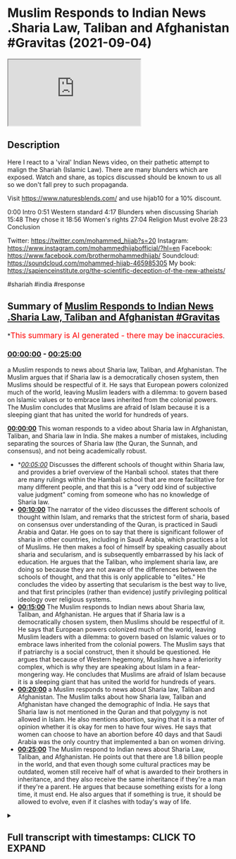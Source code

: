 # Muslim Responds to Indian News .Sharia Law, Taliban and Afghanistan #Gravitas (2021-09-04)

<iframe loading='lazy' src='https://www.youtube.com/embed/nvIoWunqmZ4'></iframe>

## Description

Here I react to a 'viral' Indian News video, on their pathetic attempt to malign the Shariah (Islamic Law). There are many blunders which are exposed. Watch and share, as topics discussed should be known to us all so we don't fall prey to such propaganda. 

Visit https://www.naturesblends.com/ and use hijab10 for a 10% discount. 

0:00 Intro
0:51 Western standard
4:17 Blunders when discussing Shariah
15:48 They chose it
18:56 Women's rights
27:04 Religion Must evolve
28:23 Conclusion

Twitter: https://twitter.com/mohammed_hijab?s=20
Instagram: https://www.instagram.com/mohammedhijabofficial/?hl=en
Facebook: https://www.facebook.com/brothermohammedhijab/
Soundcloud: https://soundcloud.com/mohammed-hijab-465985305
My book: https://sapienceinstitute.org/the-scientific-deception-of-the-new-atheists/

#shariah #india #response

## Summary of [Muslim Responds to Indian News .Sharia Law, Taliban and Afghanistan #Gravitas](https://www.youtube.com/watch?v=nvIoWunqmZ4)


*<span style="color:red; font-size:125%">This summary is AI generated - there may be inaccuracies</span>.

### [00:00:00](https://www.youtube.com/watch?v=nvIoWunqmZ4&t=0) - [00:25:00](https://www.youtube.com/watch?v=nvIoWunqmZ4&t=1500)

 a Muslim responds to news about Sharia law, Taliban, and Afghanistan. The Muslim argues that if Sharia law is a democratically chosen system, then Muslims should be respectful of it. He says that European powers colonized much of the world, leaving Muslim leaders with a dilemma: to govern based on Islamic values or to embrace laws inherited from the colonial powers. The Muslim concludes that Muslims are afraid of Islam because it is a sleeping giant that has united the world for hundreds of years.

**[00:00:00](https://www.youtube.com/watch?v=nvIoWunqmZ4&t=0)** This woman responds to a video about Sharia law in Afghanistan, Taliban, and Sharia law in India. She makes a number of mistakes, including separating the sources of Sharia law (the Quran, the Sunnah, and consensus), and not being academically robust.
* **[00:05:00](https://www.youtube.com/watch?v=nvIoWunqmZ4&t=300)* Discusses the different schools of thought within Sharia law, and provides a brief overview of the Hanbali school. states that there are many rulings within the Hambali school that are more facilitative for many different people, and that this is a "very odd kind of subjective value judgment" coming from someone who has no knowledge of Sharia law.
* **[00:10:00](https://www.youtube.com/watch?v=nvIoWunqmZ4&t=600)** The narrator of the video discusses the different schools of thought within Islam, and remarks that the strictest form of sharia, based on consensus over understanding of the Quran, is practiced in Saudi Arabia and Qatar. He goes on to say that there is significant follower of sharia in other countries, including in Saudi Arabia, which practices a lot of Muslims. He then makes a fool of himself by speaking casually about sharia and secularism, and is subsequently embarrassed by his lack of education. He argues that the Taliban, who implement sharia law, are doing so because they are not aware of the differences between the schools of thought, and that this is only applicable to "elites." He concludes the video by asserting that secularism is the best way to live, and that first principles (rather than evidence) justify privileging political ideology over religious systems.
* **[00:15:00](https://www.youtube.com/watch?v=nvIoWunqmZ4&t=900)** The Muslim responds to Indian news about Sharia law, Taliban, and Afghanistan. He argues that if Sharia law is a democratically chosen system, then Muslims should be respectful of it. He says that European powers colonized much of the world, leaving Muslim leaders with a dilemma: to govern based on Islamic values or to embrace laws inherited from the colonial powers. The Muslim says that if patriarchy is a social construct, then it should be questioned. He argues that because of Western hegemony, Muslims have a inferiority complex, which is why they are speaking about Islam in a fear-mongering way. He concludes that Muslims are afraid of Islam because it is a sleeping giant that has united the world for hundreds of years.
* **[00:20:00](https://www.youtube.com/watch?v=nvIoWunqmZ4&t=1200)**  a Muslim responds to news about Sharia law, Taliban and Afghanistan. The Muslim talks about how Sharia law, Taliban and Afghanistan have changed the demographic of India. He says that Sharia law is not mentioned in the Quran and that polygyny is not allowed in Islam. He also mentions abortion, saying that it is a matter of opinion whether it is okay for men to have four wives. He says that women can choose to have an abortion before 40 days and that Saudi Arabia was the only country that implemented a ban on women driving.
* **[00:25:00](https://www.youtube.com/watch?v=nvIoWunqmZ4&t=1500)** The Muslim respond to Indian news about Sharia Law, Taliban, and Afghanistan. He points out that there are 1.8 billion people in the world, and that even though some cultural practices may be outdated, women still receive half of what is awarded to their brothers in inheritance, and they also receive the same inheritance if they're a man if they're a parent. He argues that because something exists for a long time, it must end. He also argues that if something is true, it should be allowed to evolve, even if it clashes with today's way of life.

<details><summary><h2>Full transcript with timestamps: CLICK TO EXPAND</h2></summary>

[0:00:00](https://youtu.be/nvIoWunqmZ4?t=0) [Music]  
[0:00:05](https://youtu.be/nvIoWunqmZ4?t=5) is the hijab 10  
[0:00:07](https://youtu.be/nvIoWunqmZ4?t=7) discount code for 10 percent discount on  
[0:00:09](https://youtu.be/nvIoWunqmZ4?t=9) a wide range of products including  
[0:00:11](https://youtu.be/nvIoWunqmZ4?t=11) premium ethiopian black seed products  
[0:00:14](https://youtu.be/nvIoWunqmZ4?t=14) assalamu alaikum  
[0:00:16](https://youtu.be/nvIoWunqmZ4?t=16) i am going to respond to a video that  
[0:00:18](https://youtu.be/nvIoWunqmZ4?t=18) has gone semi viral you could actually  
[0:00:20](https://youtu.be/nvIoWunqmZ4?t=20) say it's gone viral depending on your  
[0:00:21](https://youtu.be/nvIoWunqmZ4?t=21) definition of course  
[0:00:22](https://youtu.be/nvIoWunqmZ4?t=22) a woman a broadcaster from india who has  
[0:00:25](https://youtu.be/nvIoWunqmZ4?t=25) perpetuated falsehood really monstrous  
[0:00:28](https://youtu.be/nvIoWunqmZ4?t=28) falsehoods one after the other blunders  
[0:00:30](https://youtu.be/nvIoWunqmZ4?t=30) she's made blunders mistakes speaking  
[0:00:32](https://youtu.be/nvIoWunqmZ4?t=32) with authority where she shouldn't have  
[0:00:34](https://youtu.be/nvIoWunqmZ4?t=34) done so  
[0:00:35](https://youtu.be/nvIoWunqmZ4?t=35) and i'm gonna be reacting to this video  
[0:00:37](https://youtu.be/nvIoWunqmZ4?t=37) of this woman speaking about the  
[0:00:38](https://youtu.be/nvIoWunqmZ4?t=38) afghanistan situation about the taliban  
[0:00:41](https://youtu.be/nvIoWunqmZ4?t=41) about the sharia law in fact the video  
[0:00:43](https://youtu.be/nvIoWunqmZ4?t=43) is entitled what is the sharia law so  
[0:00:46](https://youtu.be/nvIoWunqmZ4?t=46) that's a cess  
[0:00:47](https://youtu.be/nvIoWunqmZ4?t=47) in watching this video whether this  
[0:00:48](https://youtu.be/nvIoWunqmZ4?t=48) woman understands that which she's  
[0:00:51](https://youtu.be/nvIoWunqmZ4?t=51) talking about  
[0:00:52](https://youtu.be/nvIoWunqmZ4?t=52) there was a time when afghanistan was a  
[0:00:54](https://youtu.be/nvIoWunqmZ4?t=54) modern state faith was a private matter  
[0:00:57](https://youtu.be/nvIoWunqmZ4?t=57) so already we're talking about modernity  
[0:00:58](https://youtu.be/nvIoWunqmZ4?t=58) right so there's an assumption from the  
[0:01:00](https://youtu.be/nvIoWunqmZ4?t=60) very outset that western modernity  
[0:01:03](https://youtu.be/nvIoWunqmZ4?t=63) progressivism in that sense  
[0:01:05](https://youtu.be/nvIoWunqmZ4?t=65) is potentially the barometer or the  
[0:01:07](https://youtu.be/nvIoWunqmZ4?t=67) standard  
[0:01:08](https://youtu.be/nvIoWunqmZ4?t=68) that we should meet well these  
[0:01:10](https://youtu.be/nvIoWunqmZ4?t=70) assertions or these assumptions  
[0:01:13](https://youtu.be/nvIoWunqmZ4?t=73) have to be evidence in and of themselves  
[0:01:15](https://youtu.be/nvIoWunqmZ4?t=75) we don't need to  
[0:01:16](https://youtu.be/nvIoWunqmZ4?t=76) go towards modernity or progressivism or  
[0:01:19](https://youtu.be/nvIoWunqmZ4?t=79) western culture  
[0:01:20](https://youtu.be/nvIoWunqmZ4?t=80) and if you do if you do want to put us  
[0:01:22](https://youtu.be/nvIoWunqmZ4?t=82) in that kind of category of going  
[0:01:24](https://youtu.be/nvIoWunqmZ4?t=84) towards this and you think that's the  
[0:01:25](https://youtu.be/nvIoWunqmZ4?t=85) right thing to do then you have to argue  
[0:01:27](https://youtu.be/nvIoWunqmZ4?t=87) for that from first principles it's not  
[0:01:29](https://youtu.be/nvIoWunqmZ4?t=89) good enough to just say well it's  
[0:01:31](https://youtu.be/nvIoWunqmZ4?t=91) modernity and assume it you have to  
[0:01:33](https://youtu.be/nvIoWunqmZ4?t=93) argue from the beginning and i come to  
[0:01:34](https://youtu.be/nvIoWunqmZ4?t=94) you with arguably the most controversial  
[0:01:37](https://youtu.be/nvIoWunqmZ4?t=97) concept in the world  
[0:01:39](https://youtu.be/nvIoWunqmZ4?t=99) it's arguably the most controversial  
[0:01:41](https://youtu.be/nvIoWunqmZ4?t=101) concept in the world of course it's not  
[0:01:43](https://youtu.be/nvIoWunqmZ4?t=103) maybe befitting for me to to outline the  
[0:01:46](https://youtu.be/nvIoWunqmZ4?t=106) fact that controversiality does not  
[0:01:48](https://youtu.be/nvIoWunqmZ4?t=108) equate to falsity and i'm not saying  
[0:01:50](https://youtu.be/nvIoWunqmZ4?t=110) that she's saying that but just to make  
[0:01:52](https://youtu.be/nvIoWunqmZ4?t=112) sure that our audience or the end user  
[0:01:54](https://youtu.be/nvIoWunqmZ4?t=114) here is fully familiar with this point  
[0:01:56](https://youtu.be/nvIoWunqmZ4?t=116) but is it the most controversial thing  
[0:01:58](https://youtu.be/nvIoWunqmZ4?t=118) in the world  
[0:01:59](https://youtu.be/nvIoWunqmZ4?t=119) i mean  
[0:02:00](https://youtu.be/nvIoWunqmZ4?t=120) there are lots of things historically  
[0:02:02](https://youtu.be/nvIoWunqmZ4?t=122) and contemporaneously that have been  
[0:02:04](https://youtu.be/nvIoWunqmZ4?t=124) more controversial the shape of the  
[0:02:05](https://youtu.be/nvIoWunqmZ4?t=125) earth has been extremely controversial  
[0:02:07](https://youtu.be/nvIoWunqmZ4?t=127) on the history of cosmology in the last  
[0:02:09](https://youtu.be/nvIoWunqmZ4?t=129) thousand years  
[0:02:10](https://youtu.be/nvIoWunqmZ4?t=130) even more controversial you could argue  
[0:02:12](https://youtu.be/nvIoWunqmZ4?t=132) a sati  
[0:02:13](https://youtu.be/nvIoWunqmZ4?t=133) a practice called sati  
[0:02:15](https://youtu.be/nvIoWunqmZ4?t=135) that was done by hindu women  
[0:02:17](https://youtu.be/nvIoWunqmZ4?t=137) historically and even up until the  
[0:02:18](https://youtu.be/nvIoWunqmZ4?t=138) modern age actually and this practice  
[0:02:22](https://youtu.be/nvIoWunqmZ4?t=142) what involved a woman burning herself  
[0:02:24](https://youtu.be/nvIoWunqmZ4?t=144) in mourning  
[0:02:26](https://youtu.be/nvIoWunqmZ4?t=146) for her husband's death  
[0:02:29](https://youtu.be/nvIoWunqmZ4?t=149) talk about women's rights so one of  
[0:02:31](https://youtu.be/nvIoWunqmZ4?t=151) those things it took the colonial powers  
[0:02:33](https://youtu.be/nvIoWunqmZ4?t=153) the british powers to come and outlaw  
[0:02:34](https://youtu.be/nvIoWunqmZ4?t=154) this thing the white man to come and  
[0:02:36](https://youtu.be/nvIoWunqmZ4?t=156) tell you what was right and wrong  
[0:02:38](https://youtu.be/nvIoWunqmZ4?t=158) yes no wonder why you're so obsessed  
[0:02:40](https://youtu.be/nvIoWunqmZ4?t=160) with the white man because he stops you  
[0:02:41](https://youtu.be/nvIoWunqmZ4?t=161) from burning yourselves i mean i  
[0:02:43](https://youtu.be/nvIoWunqmZ4?t=163) understand the inferiority complex here  
[0:02:46](https://youtu.be/nvIoWunqmZ4?t=166) but  
[0:02:47](https://youtu.be/nvIoWunqmZ4?t=167) let's not try and think now that  
[0:02:51](https://youtu.be/nvIoWunqmZ4?t=171) this is the once again the barometer  
[0:02:53](https://youtu.be/nvIoWunqmZ4?t=173) that we must all fulfill or the  
[0:02:56](https://youtu.be/nvIoWunqmZ4?t=176) um  
[0:02:56](https://youtu.be/nvIoWunqmZ4?t=176) the the standard that we must all meet  
[0:02:58](https://youtu.be/nvIoWunqmZ4?t=178) the white man standard why is it so  
[0:03:01](https://youtu.be/nvIoWunqmZ4?t=181) controversial why does the world fear it  
[0:03:03](https://youtu.be/nvIoWunqmZ4?t=183) will take afghanistan further back in  
[0:03:06](https://youtu.be/nvIoWunqmZ4?t=186) time  
[0:03:08](https://youtu.be/nvIoWunqmZ4?t=188) what do you mean by the world do you  
[0:03:09](https://youtu.be/nvIoWunqmZ4?t=189) mean the white man  
[0:03:11](https://youtu.be/nvIoWunqmZ4?t=191) is that what we mean or the western  
[0:03:12](https://youtu.be/nvIoWunqmZ4?t=192) powers or colonial powers or ex-colonial  
[0:03:14](https://youtu.be/nvIoWunqmZ4?t=194) powers or the superpowers who do you  
[0:03:15](https://youtu.be/nvIoWunqmZ4?t=195) mean by  
[0:03:17](https://youtu.be/nvIoWunqmZ4?t=197) the world  
[0:03:18](https://youtu.be/nvIoWunqmZ4?t=198) okay let's keep listening we've spoken  
[0:03:20](https://youtu.be/nvIoWunqmZ4?t=200) to a lot of scholars and experts to put  
[0:03:22](https://youtu.be/nvIoWunqmZ4?t=202) this report together you've spoken to a  
[0:03:24](https://youtu.be/nvIoWunqmZ4?t=204) lot of scholars and experts so i'm  
[0:03:26](https://youtu.be/nvIoWunqmZ4?t=206) expecting what you say about sharia law  
[0:03:28](https://youtu.be/nvIoWunqmZ4?t=208) is going to be something which is  
[0:03:29](https://youtu.be/nvIoWunqmZ4?t=209) academically robust and if if not then  
[0:03:32](https://youtu.be/nvIoWunqmZ4?t=212) you will be  
[0:03:33](https://youtu.be/nvIoWunqmZ4?t=213) obviously to blame thanks to the  
[0:03:35](https://youtu.be/nvIoWunqmZ4?t=215) misrepresentation manipulation and  
[0:03:37](https://youtu.be/nvIoWunqmZ4?t=217) misuse of the sharia by whom islamic  
[0:03:40](https://youtu.be/nvIoWunqmZ4?t=220) regimes politicians clerics radicals  
[0:03:43](https://youtu.be/nvIoWunqmZ4?t=223) terrorists they've all used the sharia  
[0:03:45](https://youtu.be/nvIoWunqmZ4?t=225) to rule in the name of god  
[0:03:47](https://youtu.be/nvIoWunqmZ4?t=227) so coming back to the question what is  
[0:03:48](https://youtu.be/nvIoWunqmZ4?t=228) the sharia well there is no  
[0:03:50](https://youtu.be/nvIoWunqmZ4?t=230) that's not the exclusive property of  
[0:03:52](https://youtu.be/nvIoWunqmZ4?t=232) religious disciples  
[0:03:54](https://youtu.be/nvIoWunqmZ4?t=234) many radicals and terrorists have used  
[0:03:56](https://youtu.be/nvIoWunqmZ4?t=236) secular ideology to do the same thing so  
[0:03:59](https://youtu.be/nvIoWunqmZ4?t=239) this is not this is not an exclusivist  
[0:04:01](https://youtu.be/nvIoWunqmZ4?t=241) discourse here i mean we can we can  
[0:04:03](https://youtu.be/nvIoWunqmZ4?t=243) point to stalin we can point to even  
[0:04:05](https://youtu.be/nvIoWunqmZ4?t=245) lenin we can point to mao we can point  
[0:04:07](https://youtu.be/nvIoWunqmZ4?t=247) to many different people who had  
[0:04:09](https://youtu.be/nvIoWunqmZ4?t=249) materialist ideologies and who did the  
[0:04:11](https://youtu.be/nvIoWunqmZ4?t=251) same thing  
[0:04:12](https://youtu.be/nvIoWunqmZ4?t=252) so  
[0:04:13](https://youtu.be/nvIoWunqmZ4?t=253) this is not an exclusivist discourse and  
[0:04:15](https://youtu.be/nvIoWunqmZ4?t=255) you shouldn't make it seem as if it is  
[0:04:17](https://youtu.be/nvIoWunqmZ4?t=257) where do the rules come from three  
[0:04:19](https://youtu.be/nvIoWunqmZ4?t=259) sources the quran which is islam's holy  
[0:04:21](https://youtu.be/nvIoWunqmZ4?t=261) book the sunnah which is basically the  
[0:04:23](https://youtu.be/nvIoWunqmZ4?t=263) deeds of prophet muhammad and the hadees  
[0:04:25](https://youtu.be/nvIoWunqmZ4?t=265) the sayings of the prophet this is the  
[0:04:28](https://youtu.be/nvIoWunqmZ4?t=268) first major blunder it's actually a huge  
[0:04:30](https://youtu.be/nvIoWunqmZ4?t=270) blunder  
[0:04:31](https://youtu.be/nvIoWunqmZ4?t=271) it's the quran  
[0:04:33](https://youtu.be/nvIoWunqmZ4?t=273) the hadith which is the sunnah i don't  
[0:04:35](https://youtu.be/nvIoWunqmZ4?t=275) know why you've separated the two things  
[0:04:37](https://youtu.be/nvIoWunqmZ4?t=277) and then the third thing is ishmael  
[0:04:39](https://youtu.be/nvIoWunqmZ4?t=279) which is consensus and the fourth thing  
[0:04:40](https://youtu.be/nvIoWunqmZ4?t=280) is yes  
[0:04:42](https://youtu.be/nvIoWunqmZ4?t=282) and actually nezhamad dina tofi who is a  
[0:04:44](https://youtu.be/nvIoWunqmZ4?t=284) one of the specialists of the principles  
[0:04:46](https://youtu.be/nvIoWunqmZ4?t=286) of jurisprudence  
[0:04:48](https://youtu.be/nvIoWunqmZ4?t=288) he mentions 11 sources all together  
[0:04:50](https://youtu.be/nvIoWunqmZ4?t=290) including  
[0:04:54](https://youtu.be/nvIoWunqmZ4?t=294) so  
[0:04:56](https://youtu.be/nvIoWunqmZ4?t=296) the saying of the sahabi all the rulings  
[0:04:59](https://youtu.be/nvIoWunqmZ4?t=299) of those who came before us in terms of  
[0:05:00](https://youtu.be/nvIoWunqmZ4?t=300) the other uh legal systems of moses and  
[0:05:03](https://youtu.be/nvIoWunqmZ4?t=303) for example abraham and so on  
[0:05:07](https://youtu.be/nvIoWunqmZ4?t=307) which is the idea of the common interest  
[0:05:08](https://youtu.be/nvIoWunqmZ4?t=308) all of these things are also sources of  
[0:05:10](https://youtu.be/nvIoWunqmZ4?t=310) sharia  
[0:05:11](https://youtu.be/nvIoWunqmZ4?t=311) and this is the reductionist  
[0:05:12](https://youtu.be/nvIoWunqmZ4?t=312) understanding that has left a lot of  
[0:05:13](https://youtu.be/nvIoWunqmZ4?t=313) people like yourself  
[0:05:16](https://youtu.be/nvIoWunqmZ4?t=316) reducing the sharia to just one or two  
[0:05:18](https://youtu.be/nvIoWunqmZ4?t=318) sources  
[0:05:19](https://youtu.be/nvIoWunqmZ4?t=319) this is not the case and in fact you  
[0:05:21](https://youtu.be/nvIoWunqmZ4?t=321) haven't even represented it correctly  
[0:05:22](https://youtu.be/nvIoWunqmZ4?t=322) according to any school of thought shia  
[0:05:24](https://youtu.be/nvIoWunqmZ4?t=324) or sunnah this is completely false what  
[0:05:27](https://youtu.be/nvIoWunqmZ4?t=327) you've said there is wrong listen to me  
[0:05:29](https://youtu.be/nvIoWunqmZ4?t=329) carefully what you said there is wrong  
[0:05:31](https://youtu.be/nvIoWunqmZ4?t=331) because once again to reiterate the four  
[0:05:34](https://youtu.be/nvIoWunqmZ4?t=334) major  
[0:05:35](https://youtu.be/nvIoWunqmZ4?t=335) masada sharia if you like  
[0:05:37](https://youtu.be/nvIoWunqmZ4?t=337) or the the four major sources of sharia  
[0:05:40](https://youtu.be/nvIoWunqmZ4?t=340) are the quran as you've mentioned the  
[0:05:42](https://youtu.be/nvIoWunqmZ4?t=342) sunnah which is the hadith which itself  
[0:05:44](https://youtu.be/nvIoWunqmZ4?t=344) is subdivided into different types  
[0:05:46](https://youtu.be/nvIoWunqmZ4?t=346) authentic sahih yamatawa  
[0:05:49](https://youtu.be/nvIoWunqmZ4?t=349) hassan hasan  
[0:05:55](https://youtu.be/nvIoWunqmZ4?t=355) and these categorizations are known by  
[0:05:56](https://youtu.be/nvIoWunqmZ4?t=356) the people of hadith and then you have  
[0:05:59](https://youtu.be/nvIoWunqmZ4?t=359) ishmael which is the legal consensus  
[0:06:01](https://youtu.be/nvIoWunqmZ4?t=361) which is defined by or as  
[0:06:04](https://youtu.be/nvIoWunqmZ4?t=364) the  
[0:06:06](https://youtu.be/nvIoWunqmZ4?t=366) the consensus of the jurists in one  
[0:06:08](https://youtu.be/nvIoWunqmZ4?t=368) specific time in one specific issue in  
[0:06:11](https://youtu.be/nvIoWunqmZ4?t=371) one of  
[0:06:12](https://youtu.be/nvIoWunqmZ4?t=372) the issues of the uh islamic  
[0:06:15](https://youtu.be/nvIoWunqmZ4?t=375) law  
[0:06:16](https://youtu.be/nvIoWunqmZ4?t=376) this is ishmael and then you have chaos  
[0:06:18](https://youtu.be/nvIoWunqmZ4?t=378) which is legal analogy for example if  
[0:06:20](https://youtu.be/nvIoWunqmZ4?t=380) something is haram  
[0:06:22](https://youtu.be/nvIoWunqmZ4?t=382) in the quran but then there's something  
[0:06:24](https://youtu.be/nvIoWunqmZ4?t=384) which also has the same causative  
[0:06:25](https://youtu.be/nvIoWunqmZ4?t=385) reasoning they analogize onto it for  
[0:06:28](https://youtu.be/nvIoWunqmZ4?t=388) example  
[0:06:29](https://youtu.be/nvIoWunqmZ4?t=389) alcohol is haram or wine is haram let's  
[0:06:32](https://youtu.be/nvIoWunqmZ4?t=392) say they analogize on to that  
[0:06:34](https://youtu.be/nvIoWunqmZ4?t=394) that smoking weed is haram they smoking  
[0:06:38](https://youtu.be/nvIoWunqmZ4?t=398) anything that intoxic hallucinogens are  
[0:06:39](https://youtu.be/nvIoWunqmZ4?t=399) haram because it's  
[0:06:42](https://youtu.be/nvIoWunqmZ4?t=402) analogized onto and this is one of the  
[0:06:45](https://youtu.be/nvIoWunqmZ4?t=405) masada if you like one of the  
[0:06:48](https://youtu.be/nvIoWunqmZ4?t=408) sources of sharia but there are these  
[0:06:50](https://youtu.be/nvIoWunqmZ4?t=410) are the four main ones there are other  
[0:06:51](https://youtu.be/nvIoWunqmZ4?t=411) ones like masala  
[0:06:53](https://youtu.be/nvIoWunqmZ4?t=413) this is actually a source of sharia  
[0:06:55](https://youtu.be/nvIoWunqmZ4?t=415) masala is the common interest  
[0:06:58](https://youtu.be/nvIoWunqmZ4?t=418) a lot of people are asking why is it  
[0:06:59](https://youtu.be/nvIoWunqmZ4?t=419) that the taliban are  
[0:07:00](https://youtu.be/nvIoWunqmZ4?t=420) acting in a more pragmatic manner now  
[0:07:03](https://youtu.be/nvIoWunqmZ4?t=423) is because of this source see if you if  
[0:07:05](https://youtu.be/nvIoWunqmZ4?t=425) you knew these things then you'd know  
[0:07:07](https://youtu.be/nvIoWunqmZ4?t=427) how to operate and how to interact with  
[0:07:10](https://youtu.be/nvIoWunqmZ4?t=430) those who you disagree with you don't  
[0:07:11](https://youtu.be/nvIoWunqmZ4?t=431) even know the source of sharia ah  
[0:07:13](https://youtu.be/nvIoWunqmZ4?t=433) therefore your analysis is going to be  
[0:07:15](https://youtu.be/nvIoWunqmZ4?t=435) reductionist is going to be false and  
[0:07:17](https://youtu.be/nvIoWunqmZ4?t=437) it's going to be lacking where are the  
[0:07:19](https://youtu.be/nvIoWunqmZ4?t=439) scholars now that you said you they  
[0:07:21](https://youtu.be/nvIoWunqmZ4?t=441) don't even know the basis of  
[0:07:23](https://youtu.be/nvIoWunqmZ4?t=443) sharia  
[0:07:24](https://youtu.be/nvIoWunqmZ4?t=444) in islam  
[0:07:25](https://youtu.be/nvIoWunqmZ4?t=445) there's a range of other sources to work  
[0:07:27](https://youtu.be/nvIoWunqmZ4?t=447) out how god wants muslims to live but  
[0:07:30](https://youtu.be/nvIoWunqmZ4?t=450) there is no single law book no definite  
[0:07:33](https://youtu.be/nvIoWunqmZ4?t=453) statute no said judicial proceeding  
[0:07:36](https://youtu.be/nvIoWunqmZ4?t=456) that's false there is a set judicial  
[0:07:37](https://youtu.be/nvIoWunqmZ4?t=457) precedent it's not precedent it's  
[0:07:39](https://youtu.be/nvIoWunqmZ4?t=459) precedent and there is a there is a set  
[0:07:42](https://youtu.be/nvIoWunqmZ4?t=462) precedent from the ishmael  
[0:07:44](https://youtu.be/nvIoWunqmZ4?t=464) so when scholars make a decision on the  
[0:07:47](https://youtu.be/nvIoWunqmZ4?t=467) par or on the uh on whatever his issue  
[0:07:49](https://youtu.be/nvIoWunqmZ4?t=469) is they look at the ishmael if there's a  
[0:07:50](https://youtu.be/nvIoWunqmZ4?t=470) ishmael or a consensus of a past that  
[0:07:54](https://youtu.be/nvIoWunqmZ4?t=474) acts effectively like a judicial  
[0:07:56](https://youtu.be/nvIoWunqmZ4?t=476) president it's basically a vast  
[0:07:58](https://youtu.be/nvIoWunqmZ4?t=478) collection of different often  
[0:08:00](https://youtu.be/nvIoWunqmZ4?t=480) conflicting interpretations  
[0:08:02](https://youtu.be/nvIoWunqmZ4?t=482) these are that's not  
[0:08:04](https://youtu.be/nvIoWunqmZ4?t=484) see you're confusing it yourself you  
[0:08:05](https://youtu.be/nvIoWunqmZ4?t=485) said sharia is different because the  
[0:08:08](https://youtu.be/nvIoWunqmZ4?t=488) interpretations and sharia is god's will  
[0:08:10](https://youtu.be/nvIoWunqmZ4?t=490) now you're saying that sharia has got  
[0:08:12](https://youtu.be/nvIoWunqmZ4?t=492) sharia is diff different interpretations  
[0:08:14](https://youtu.be/nvIoWunqmZ4?t=494) which is false you can't even keep up  
[0:08:16](https://youtu.be/nvIoWunqmZ4?t=496) with your own script that you're reading  
[0:08:18](https://youtu.be/nvIoWunqmZ4?t=498) in front of your face  
[0:08:20](https://youtu.be/nvIoWunqmZ4?t=500) this is ignorance compounded  
[0:08:22](https://youtu.be/nvIoWunqmZ4?t=502) interpretations gave birth to five  
[0:08:24](https://youtu.be/nvIoWunqmZ4?t=504) schools of thought five legal schools of  
[0:08:27](https://youtu.be/nvIoWunqmZ4?t=507) sharia and you must know this there are  
[0:08:28](https://youtu.be/nvIoWunqmZ4?t=508) different kinds of sharia  
[0:08:30](https://youtu.be/nvIoWunqmZ4?t=510) we must know this and you're gonna teach  
[0:08:31](https://youtu.be/nvIoWunqmZ4?t=511) us you must know this  
[0:08:33](https://youtu.be/nvIoWunqmZ4?t=513) by the way there are more than four five  
[0:08:35](https://youtu.be/nvIoWunqmZ4?t=515) six seven schools of thought these are  
[0:08:36](https://youtu.be/nvIoWunqmZ4?t=516) the ones which have survived  
[0:08:38](https://youtu.be/nvIoWunqmZ4?t=518) there are many schools of thought atari  
[0:08:40](https://youtu.be/nvIoWunqmZ4?t=520) had a school of thought  
[0:08:41](https://youtu.be/nvIoWunqmZ4?t=521) had a school of thought these big names  
[0:08:43](https://youtu.be/nvIoWunqmZ4?t=523) had a school of thought they just  
[0:08:44](https://youtu.be/nvIoWunqmZ4?t=524) haven't survived so if you want to be  
[0:08:46](https://youtu.be/nvIoWunqmZ4?t=526) meticulous and you want to be precise  
[0:08:48](https://youtu.be/nvIoWunqmZ4?t=528) then don't speak in the way that you've  
[0:08:50](https://youtu.be/nvIoWunqmZ4?t=530) just spoken  
[0:08:56](https://youtu.be/nvIoWunqmZ4?t=536) these four belong to sunni islam the  
[0:08:58](https://youtu.be/nvIoWunqmZ4?t=538) fifth is a shia version of what about  
[0:09:02](https://youtu.be/nvIoWunqmZ4?t=542) what about the what about zaydi shias  
[0:09:05](https://youtu.be/nvIoWunqmZ4?t=545) you've completely missed a big chunks so  
[0:09:07](https://youtu.be/nvIoWunqmZ4?t=547) you're all over the place zaydi shia is  
[0:09:09](https://youtu.be/nvIoWunqmZ4?t=549) they are the majority of the yemeni  
[0:09:11](https://youtu.be/nvIoWunqmZ4?t=551) population of shiites you've completely  
[0:09:13](https://youtu.be/nvIoWunqmZ4?t=553) left them out in your analysis here how  
[0:09:15](https://youtu.be/nvIoWunqmZ4?t=555) comes  
[0:09:17](https://youtu.be/nvIoWunqmZ4?t=557) sharia it's called jafri  
[0:09:19](https://youtu.be/nvIoWunqmZ4?t=559) all five of them are named after  
[0:09:21](https://youtu.be/nvIoWunqmZ4?t=561) theologists and jurists the men who  
[0:09:24](https://youtu.be/nvIoWunqmZ4?t=564) theologians and jurists  
[0:09:27](https://youtu.be/nvIoWunqmZ4?t=567) yes  
[0:09:29](https://youtu.be/nvIoWunqmZ4?t=569) interpreted islamic texts  
[0:09:31](https://youtu.be/nvIoWunqmZ4?t=571) now look at this map  
[0:09:33](https://youtu.be/nvIoWunqmZ4?t=573) the hanbali school is the smallest and  
[0:09:35](https://youtu.be/nvIoWunqmZ4?t=575) strictest of them all it's primary  
[0:09:38](https://youtu.be/nvIoWunqmZ4?t=578) what you define as strict this is it  
[0:09:40](https://youtu.be/nvIoWunqmZ4?t=580) seems to be a very subjective reading  
[0:09:42](https://youtu.be/nvIoWunqmZ4?t=582) what do you define as a strict there's  
[0:09:43](https://youtu.be/nvIoWunqmZ4?t=583) many rulings in the hamburglar school of  
[0:09:45](https://youtu.be/nvIoWunqmZ4?t=585) thought  
[0:09:46](https://youtu.be/nvIoWunqmZ4?t=586) i'm not just saying that because  
[0:09:47](https://youtu.be/nvIoWunqmZ4?t=587) obviously i come from that school  
[0:09:48](https://youtu.be/nvIoWunqmZ4?t=588) thought but um there are many rulings  
[0:09:50](https://youtu.be/nvIoWunqmZ4?t=590) which are by and large more facilitative  
[0:09:54](https://youtu.be/nvIoWunqmZ4?t=594) for many different people so this is a  
[0:09:55](https://youtu.be/nvIoWunqmZ4?t=595) very  
[0:09:56](https://youtu.be/nvIoWunqmZ4?t=596) odd kind of subjective value judgment  
[0:09:58](https://youtu.be/nvIoWunqmZ4?t=598) coming from someone who has no knowledge  
[0:10:00](https://youtu.be/nvIoWunqmZ4?t=600) of any of the schools of thought and you  
[0:10:01](https://youtu.be/nvIoWunqmZ4?t=601) probably wouldn't ask you why is it the  
[0:10:02](https://youtu.be/nvIoWunqmZ4?t=602) strictest you probably wouldn't know how  
[0:10:03](https://youtu.be/nvIoWunqmZ4?t=603) to answer that  
[0:10:05](https://youtu.be/nvIoWunqmZ4?t=605) resource is the quran it is practiced in  
[0:10:07](https://youtu.be/nvIoWunqmZ4?t=607) saudi arabia and qatar  
[0:10:09](https://youtu.be/nvIoWunqmZ4?t=609) it also has significant followers in  
[0:10:11](https://youtu.be/nvIoWunqmZ4?t=611) these countries i mean saudi arabia yes  
[0:10:13](https://youtu.be/nvIoWunqmZ4?t=613) they practiced  
[0:10:14](https://youtu.be/nvIoWunqmZ4?t=614) a lot of a lot of people a lot of  
[0:10:16](https://youtu.be/nvIoWunqmZ4?t=616) jerusalem humbly there about a lot of  
[0:10:18](https://youtu.be/nvIoWunqmZ4?t=618) salafists who are not non-medhabi  
[0:10:21](https://youtu.be/nvIoWunqmZ4?t=621) actually in saudi arabia and so once  
[0:10:23](https://youtu.be/nvIoWunqmZ4?t=623) again the awam the the labe audience the  
[0:10:25](https://youtu.be/nvIoWunqmZ4?t=625) lay people this is very important for  
[0:10:27](https://youtu.be/nvIoWunqmZ4?t=627) even us to know as muslims there's a  
[0:10:28](https://youtu.be/nvIoWunqmZ4?t=628) difference between what the elitists or  
[0:10:30](https://youtu.be/nvIoWunqmZ4?t=630) the clerics or whatever it is they  
[0:10:32](https://youtu.be/nvIoWunqmZ4?t=632) practice and what the lay audience  
[0:10:35](https://youtu.be/nvIoWunqmZ4?t=635) their lay audience really doesn't have a  
[0:10:37](https://youtu.be/nvIoWunqmZ4?t=637) method  
[0:10:39](https://youtu.be/nvIoWunqmZ4?t=639) the ami doesn't really know about the  
[0:10:40](https://youtu.be/nvIoWunqmZ4?t=640) hamburglar school of if you ask him  
[0:10:41](https://youtu.be/nvIoWunqmZ4?t=641) what's the difference between himself  
[0:10:42](https://youtu.be/nvIoWunqmZ4?t=642) and hanafi they all know the difference  
[0:10:44](https://youtu.be/nvIoWunqmZ4?t=644) so this is only applicable really to the  
[0:10:46](https://youtu.be/nvIoWunqmZ4?t=646) elitists  
[0:10:47](https://youtu.be/nvIoWunqmZ4?t=647) but you wouldn't know that the shafi  
[0:10:49](https://youtu.be/nvIoWunqmZ4?t=649) school of sharia relies on consensus  
[0:10:51](https://youtu.be/nvIoWunqmZ4?t=651) over understanding of the quran i would  
[0:10:53](https://youtu.be/nvIoWunqmZ4?t=653) dare you i dare you to find me one book  
[0:10:57](https://youtu.be/nvIoWunqmZ4?t=657) from imam shafi's  
[0:10:59](https://youtu.be/nvIoWunqmZ4?t=659) the first book ever written  
[0:11:01](https://youtu.be/nvIoWunqmZ4?t=661) on usual by the way in islamic history  
[0:11:03](https://youtu.be/nvIoWunqmZ4?t=663) he is the one who which is islamic  
[0:11:05](https://youtu.be/nvIoWunqmZ4?t=665) jewish prudence are they to find me one  
[0:11:07](https://youtu.be/nvIoWunqmZ4?t=667) book of shafai usual which says that  
[0:11:10](https://youtu.be/nvIoWunqmZ4?t=670) consensus is  
[0:11:12](https://youtu.be/nvIoWunqmZ4?t=672) preferred over the quran there's no such  
[0:11:15](https://youtu.be/nvIoWunqmZ4?t=675) statement made by any scholar in islamic  
[0:11:17](https://youtu.be/nvIoWunqmZ4?t=677) history you've just made a fool of  
[0:11:18](https://youtu.be/nvIoWunqmZ4?t=678) yourself not realizing it speaking  
[0:11:20](https://youtu.be/nvIoWunqmZ4?t=680) nonchalantly and casually  
[0:11:23](https://youtu.be/nvIoWunqmZ4?t=683) this is embarrassing this is totally  
[0:11:24](https://youtu.be/nvIoWunqmZ4?t=684) embarrassing why are you speaking about  
[0:11:25](https://youtu.be/nvIoWunqmZ4?t=685) these matters  
[0:11:27](https://youtu.be/nvIoWunqmZ4?t=687) why are you speaking about these matters  
[0:11:29](https://youtu.be/nvIoWunqmZ4?t=689) you clearly are uneducated  
[0:11:31](https://youtu.be/nvIoWunqmZ4?t=691) you think you're educated you're  
[0:11:32](https://youtu.be/nvIoWunqmZ4?t=692) uneducated you're being educated right  
[0:11:34](https://youtu.be/nvIoWunqmZ4?t=694) now you've just made a huge blunder you  
[0:11:36](https://youtu.be/nvIoWunqmZ4?t=696) said the shafai school of thought relies  
[0:11:38](https://youtu.be/nvIoWunqmZ4?t=698) upon consensus over the understanding of  
[0:11:41](https://youtu.be/nvIoWunqmZ4?t=701) the quran and there is no such there is  
[0:11:43](https://youtu.be/nvIoWunqmZ4?t=703) not even one scholar in islamic history  
[0:11:45](https://youtu.be/nvIoWunqmZ4?t=705) from any school of thought who's ever  
[0:11:47](https://youtu.be/nvIoWunqmZ4?t=707) said such a thing you fool the hanafi  
[0:11:49](https://youtu.be/nvIoWunqmZ4?t=709) school the earliest the most flexible  
[0:11:51](https://youtu.be/nvIoWunqmZ4?t=711) version of the sharia it relies both on  
[0:11:54](https://youtu.be/nvIoWunqmZ4?t=714) consensus and independent reasoning the  
[0:11:56](https://youtu.be/nvIoWunqmZ4?t=716) hanafi school has the largest number  
[0:11:59](https://youtu.be/nvIoWunqmZ4?t=719) there's all of the schools of thor have  
[0:12:01](https://youtu.be/nvIoWunqmZ4?t=721) class except for the school of thought  
[0:12:03](https://youtu.be/nvIoWunqmZ4?t=723) so you're making as if this is a special  
[0:12:05](https://youtu.be/nvIoWunqmZ4?t=725) speciality of the hanafi method it's not  
[0:12:08](https://youtu.be/nvIoWunqmZ4?t=728) independent reasoning is ps which is  
[0:12:09](https://youtu.be/nvIoWunqmZ4?t=729) analyzing and then analogizing causative  
[0:12:12](https://youtu.be/nvIoWunqmZ4?t=732) reasoning and then and analyzing  
[0:12:14](https://youtu.be/nvIoWunqmZ4?t=734) backward formula this is not as special  
[0:12:15](https://youtu.be/nvIoWunqmZ4?t=735) as a speciality of the hanafi method all  
[0:12:18](https://youtu.be/nvIoWunqmZ4?t=738) of them if they have except for the  
[0:12:18](https://youtu.be/nvIoWunqmZ4?t=738) vladimir which he didn't mention  
[0:12:21](https://youtu.be/nvIoWunqmZ4?t=741) is uh in fact  
[0:12:22](https://youtu.be/nvIoWunqmZ4?t=742) has that has that future they live in  
[0:12:24](https://youtu.be/nvIoWunqmZ4?t=744) turkey jordan lebanon egypt afghanistan  
[0:12:27](https://youtu.be/nvIoWunqmZ4?t=747) pakistan india  
[0:12:29](https://youtu.be/nvIoWunqmZ4?t=749) yeah afghanistan so you've called it the  
[0:12:31](https://youtu.be/nvIoWunqmZ4?t=751) most flexible form of sharia  
[0:12:33](https://youtu.be/nvIoWunqmZ4?t=753) but but how do you square that with the  
[0:12:35](https://youtu.be/nvIoWunqmZ4?t=755) fact that the taliban are implementing  
[0:12:37](https://youtu.be/nvIoWunqmZ4?t=757) it you've you so you see there's  
[0:12:40](https://youtu.be/nvIoWunqmZ4?t=760) contradictory messaging here in your  
[0:12:41](https://youtu.be/nvIoWunqmZ4?t=761) broadcast you don't you don't even seem  
[0:12:43](https://youtu.be/nvIoWunqmZ4?t=763) to realize it that's how embarrassing it  
[0:12:45](https://youtu.be/nvIoWunqmZ4?t=765) is but the problem begins when religion  
[0:12:47](https://youtu.be/nvIoWunqmZ4?t=767) is mixed with governance  
[0:12:49](https://youtu.be/nvIoWunqmZ4?t=769) she says the problem begins when  
[0:12:51](https://youtu.be/nvIoWunqmZ4?t=771) religion is mixed with governance that's  
[0:12:53](https://youtu.be/nvIoWunqmZ4?t=773) that is a supposition you're making an  
[0:12:55](https://youtu.be/nvIoWunqmZ4?t=775) assertion you've gone from inform  
[0:12:57](https://youtu.be/nvIoWunqmZ4?t=777) informative broadcast to persuasive  
[0:13:00](https://youtu.be/nvIoWunqmZ4?t=780) broadcasting so now you're inserting a  
[0:13:02](https://youtu.be/nvIoWunqmZ4?t=782) secular ideal my question is the  
[0:13:05](https://youtu.be/nvIoWunqmZ4?t=785) presumption of secularity how can you  
[0:13:07](https://youtu.be/nvIoWunqmZ4?t=787) assert that without giving any evidence  
[0:13:10](https://youtu.be/nvIoWunqmZ4?t=790) what are your demonstrative proofs that  
[0:13:12](https://youtu.be/nvIoWunqmZ4?t=792) secularism is the neutral way or the  
[0:13:16](https://youtu.be/nvIoWunqmZ4?t=796) best way to live  
[0:13:18](https://youtu.be/nvIoWunqmZ4?t=798) do you have any evidence to in support  
[0:13:20](https://youtu.be/nvIoWunqmZ4?t=800) of secularism how do you even support  
[0:13:22](https://youtu.be/nvIoWunqmZ4?t=802) how do you even define secularism  
[0:13:24](https://youtu.be/nvIoWunqmZ4?t=804) because if secularism is a def is a  
[0:13:26](https://youtu.be/nvIoWunqmZ4?t=806) division between church and state  
[0:13:28](https://youtu.be/nvIoWunqmZ4?t=808) or religion and secular governance my  
[0:13:31](https://youtu.be/nvIoWunqmZ4?t=811) question to you is what constitutes his  
[0:13:33](https://youtu.be/nvIoWunqmZ4?t=813) religion if you look at the sociological  
[0:13:35](https://youtu.be/nvIoWunqmZ4?t=815) literature you'll find that there's  
[0:13:36](https://youtu.be/nvIoWunqmZ4?t=816) broad definitions which include  
[0:13:38](https://youtu.be/nvIoWunqmZ4?t=818) political ideologies things like  
[0:13:40](https://youtu.be/nvIoWunqmZ4?t=820) feminism things like liberalism and  
[0:13:42](https://youtu.be/nvIoWunqmZ4?t=822) things like ironically enough  
[0:13:44](https://youtu.be/nvIoWunqmZ4?t=824) constitutionalism republicanism  
[0:13:46](https://youtu.be/nvIoWunqmZ4?t=826) nationalism as well so if that is the  
[0:13:48](https://youtu.be/nvIoWunqmZ4?t=828) case  
[0:13:49](https://youtu.be/nvIoWunqmZ4?t=829) then to what extent can a government  
[0:13:51](https://youtu.be/nvIoWunqmZ4?t=831) like yours in india a nationalist  
[0:13:53](https://youtu.be/nvIoWunqmZ4?t=833) government a secular government one that  
[0:13:55](https://youtu.be/nvIoWunqmZ4?t=835) maybe claims to be liberal and democrat  
[0:13:56](https://youtu.be/nvIoWunqmZ4?t=836) democratic at the same time all those  
[0:13:58](https://youtu.be/nvIoWunqmZ4?t=838) things  
[0:13:59](https://youtu.be/nvIoWunqmZ4?t=839) could that be classified as a religious  
[0:14:01](https://youtu.be/nvIoWunqmZ4?t=841) type of reasoning or a religious kind of  
[0:14:04](https://youtu.be/nvIoWunqmZ4?t=844) thing in the first place and if it is  
[0:14:06](https://youtu.be/nvIoWunqmZ4?t=846) religion  
[0:14:07](https://youtu.be/nvIoWunqmZ4?t=847) then if it is religious then it wouldn't  
[0:14:08](https://youtu.be/nvIoWunqmZ4?t=848) be secular and so once again your ideal  
[0:14:11](https://youtu.be/nvIoWunqmZ4?t=851) would be dismissed why should we  
[0:14:14](https://youtu.be/nvIoWunqmZ4?t=854) prioritize even if barring  
[0:14:17](https://youtu.be/nvIoWunqmZ4?t=857) or bearing into consideration secularism  
[0:14:19](https://youtu.be/nvIoWunqmZ4?t=859) why why should we con why should we  
[0:14:22](https://youtu.be/nvIoWunqmZ4?t=862) privilege political ideology over and  
[0:14:24](https://youtu.be/nvIoWunqmZ4?t=864) above  
[0:14:25](https://youtu.be/nvIoWunqmZ4?t=865) theological  
[0:14:26](https://youtu.be/nvIoWunqmZ4?t=866) uh systems is there any argument that  
[0:14:28](https://youtu.be/nvIoWunqmZ4?t=868) you have from first principles that lead  
[0:14:30](https://youtu.be/nvIoWunqmZ4?t=870) us to that  
[0:14:32](https://youtu.be/nvIoWunqmZ4?t=872) so you see you see the problem is you've  
[0:14:34](https://youtu.be/nvIoWunqmZ4?t=874) inserted your opinion  
[0:14:36](https://youtu.be/nvIoWunqmZ4?t=876) my dear and unfortunately what you  
[0:14:38](https://youtu.be/nvIoWunqmZ4?t=878) haven't done is provide any evidence and  
[0:14:40](https://youtu.be/nvIoWunqmZ4?t=880) the quran states  
[0:14:44](https://youtu.be/nvIoWunqmZ4?t=884) bring your evidences for your truthful  
[0:14:45](https://youtu.be/nvIoWunqmZ4?t=885) many muslims who embrace the sharia  
[0:14:47](https://youtu.be/nvIoWunqmZ4?t=887) thought of it as a substitute for the  
[0:14:50](https://youtu.be/nvIoWunqmZ4?t=890) law of the land and that's where the  
[0:14:51](https://youtu.be/nvIoWunqmZ4?t=891) problem lies the sharia was just  
[0:14:53](https://youtu.be/nvIoWunqmZ4?t=893) supposed to be a way of living so now  
[0:14:56](https://youtu.be/nvIoWunqmZ4?t=896) you're making a theological claim you're  
[0:14:57](https://youtu.be/nvIoWunqmZ4?t=897) saying it's meant to be a way of living  
[0:14:58](https://youtu.be/nvIoWunqmZ4?t=898) it's not meant to be for governance  
[0:15:00](https://youtu.be/nvIoWunqmZ4?t=900) so but how would you make sense of all  
[0:15:02](https://youtu.be/nvIoWunqmZ4?t=902) the quranic verses in that hadith which  
[0:15:04](https://youtu.be/nvIoWunqmZ4?t=904) clearly indicates  
[0:15:06](https://youtu.be/nvIoWunqmZ4?t=906) that  
[0:15:07](https://youtu.be/nvIoWunqmZ4?t=907) which are addressing in the first place  
[0:15:09](https://youtu.be/nvIoWunqmZ4?t=909) politicians  
[0:15:11](https://youtu.be/nvIoWunqmZ4?t=911) generals and armies and so on and while  
[0:15:13](https://youtu.be/nvIoWunqmZ4?t=913) european nations later separated the  
[0:15:15](https://youtu.be/nvIoWunqmZ4?t=915) church from the state many islamic  
[0:15:17](https://youtu.be/nvIoWunqmZ4?t=917) countries did not  
[0:15:19](https://youtu.be/nvIoWunqmZ4?t=919) france britain and other europe so  
[0:15:23](https://youtu.be/nvIoWunqmZ4?t=923) so uh  
[0:15:25](https://youtu.be/nvIoWunqmZ4?t=925) european powers had colonized much of  
[0:15:27](https://youtu.be/nvIoWunqmZ4?t=927) west asia africa and asia when they left  
[0:15:30](https://youtu.be/nvIoWunqmZ4?t=930) leaders of the newly formed muslim  
[0:15:31](https://youtu.be/nvIoWunqmZ4?t=931) majority countries faced a dilemma  
[0:15:34](https://youtu.be/nvIoWunqmZ4?t=934) should they govern based on previous  
[0:15:36](https://youtu.be/nvIoWunqmZ4?t=936) islamic values or should they embrace  
[0:15:38](https://youtu.be/nvIoWunqmZ4?t=938) laws inherited leaders of those nations  
[0:15:41](https://youtu.be/nvIoWunqmZ4?t=941) that you're talking about were usually  
[0:15:43](https://youtu.be/nvIoWunqmZ4?t=943) puppet leaders installed by the colonial  
[0:15:46](https://youtu.be/nvIoWunqmZ4?t=946) overlords that just left well they chose  
[0:15:48](https://youtu.be/nvIoWunqmZ4?t=948) the sharia as the basis of their legal  
[0:15:50](https://youtu.be/nvIoWunqmZ4?t=950) justice system well you said it yourself  
[0:15:52](https://youtu.be/nvIoWunqmZ4?t=952) they chose if if that is what you  
[0:15:54](https://youtu.be/nvIoWunqmZ4?t=954) believe that they chose and the people  
[0:15:56](https://youtu.be/nvIoWunqmZ4?t=956) of the country chose that and we say 96  
[0:15:58](https://youtu.be/nvIoWunqmZ4?t=958) according to pew of afghani people want  
[0:16:00](https://youtu.be/nvIoWunqmZ4?t=960) the sharia isn't that a kind of  
[0:16:02](https://youtu.be/nvIoWunqmZ4?t=962) democratic reasoning  
[0:16:04](https://youtu.be/nvIoWunqmZ4?t=964) and if it is a kind of democratic  
[0:16:05](https://youtu.be/nvIoWunqmZ4?t=965) reasoning on your worldview shouldn't  
[0:16:07](https://youtu.be/nvIoWunqmZ4?t=967) you be respectful  
[0:16:09](https://youtu.be/nvIoWunqmZ4?t=969) respectful of that and get out of their  
[0:16:10](https://youtu.be/nvIoWunqmZ4?t=970) business what's your point why are you  
[0:16:12](https://youtu.be/nvIoWunqmZ4?t=972) getting involved in other people's  
[0:16:13](https://youtu.be/nvIoWunqmZ4?t=973) choices you said they chose the sharia  
[0:16:15](https://youtu.be/nvIoWunqmZ4?t=975) so what why is it what's got to do with  
[0:16:17](https://youtu.be/nvIoWunqmZ4?t=977) you as an indian what happens in  
[0:16:18](https://youtu.be/nvIoWunqmZ4?t=978) afghanistan iran or anywhere else  
[0:16:20](https://youtu.be/nvIoWunqmZ4?t=980) you're it's island of your business with  
[0:16:21](https://youtu.be/nvIoWunqmZ4?t=981) what you respect you should focus on the  
[0:16:23](https://youtu.be/nvIoWunqmZ4?t=983) minorities in india that are being  
[0:16:25](https://youtu.be/nvIoWunqmZ4?t=985) destroyed killed and lynched  
[0:16:27](https://youtu.be/nvIoWunqmZ4?t=987) if you want to talk about  
[0:16:29](https://youtu.be/nvIoWunqmZ4?t=989) rights human rights what makes this law  
[0:16:32](https://youtu.be/nvIoWunqmZ4?t=992) acceptable in some countries and  
[0:16:34](https://youtu.be/nvIoWunqmZ4?t=994) horrific in others  
[0:16:35](https://youtu.be/nvIoWunqmZ4?t=995) it's understanding and implementation  
[0:16:38](https://youtu.be/nvIoWunqmZ4?t=998) some countries enforce the most  
[0:16:39](https://youtu.be/nvIoWunqmZ4?t=999) discriminatory and patriarchal right so  
[0:16:42](https://youtu.be/nvIoWunqmZ4?t=1002) what does so if that's true what would  
[0:16:44](https://youtu.be/nvIoWunqmZ4?t=1004) make it different from any other system  
[0:16:47](https://youtu.be/nvIoWunqmZ4?t=1007) and now you've mentioned a key term  
[0:16:49](https://youtu.be/nvIoWunqmZ4?t=1009) what if i reject the term altogether as  
[0:16:51](https://youtu.be/nvIoWunqmZ4?t=1011) a social construct because actually if  
[0:16:53](https://youtu.be/nvIoWunqmZ4?t=1013) we say for example that patriarchy talks  
[0:16:56](https://youtu.be/nvIoWunqmZ4?t=1016) about oppression of men to women  
[0:16:58](https://youtu.be/nvIoWunqmZ4?t=1018) then there's a whole range of backlash  
[0:17:01](https://youtu.be/nvIoWunqmZ4?t=1021) literature now in the west even that  
[0:17:03](https://youtu.be/nvIoWunqmZ4?t=1023) actually calls into question that very  
[0:17:05](https://youtu.be/nvIoWunqmZ4?t=1025) notion warfarin himself talks in the  
[0:17:07](https://youtu.be/nvIoWunqmZ4?t=1027) myth of male power about the fact that  
[0:17:09](https://youtu.be/nvIoWunqmZ4?t=1029) if you define power as somebody's  
[0:17:12](https://youtu.be/nvIoWunqmZ4?t=1032) ability to have control of their own  
[0:17:13](https://youtu.be/nvIoWunqmZ4?t=1033) life then you can't say that men being  
[0:17:16](https://youtu.be/nvIoWunqmZ4?t=1036) forced to go to war and go into  
[0:17:17](https://youtu.be/nvIoWunqmZ4?t=1037) dangerous jobs and so on and so forth  
[0:17:19](https://youtu.be/nvIoWunqmZ4?t=1039) that counts as power and so your idea of  
[0:17:20](https://youtu.be/nvIoWunqmZ4?t=1040) patriarchy therefore will completely  
[0:17:23](https://youtu.be/nvIoWunqmZ4?t=1043) change forget about okay backlash  
[0:17:25](https://youtu.be/nvIoWunqmZ4?t=1045) literature even third wave feminists  
[0:17:27](https://youtu.be/nvIoWunqmZ4?t=1047) people like judith butler in her book  
[0:17:30](https://youtu.be/nvIoWunqmZ4?t=1050) gender troubles she puts into the  
[0:17:31](https://youtu.be/nvIoWunqmZ4?t=1051) question this notion of patriarchy so  
[0:17:34](https://youtu.be/nvIoWunqmZ4?t=1054) why should we assume patriarchy once  
[0:17:36](https://youtu.be/nvIoWunqmZ4?t=1056) again you're assuming all these labels  
[0:17:39](https://youtu.be/nvIoWunqmZ4?t=1059) patriarchy modernity progressivism  
[0:17:41](https://youtu.be/nvIoWunqmZ4?t=1061) without arguing them for them first on  
[0:17:43](https://youtu.be/nvIoWunqmZ4?t=1063) first principles why should we be  
[0:17:45](https://youtu.be/nvIoWunqmZ4?t=1065) colonized mentally and ideologically as  
[0:17:48](https://youtu.be/nvIoWunqmZ4?t=1068) you and i in our respective nations were  
[0:17:50](https://youtu.be/nvIoWunqmZ4?t=1070) colonized physically by the british  
[0:17:53](https://youtu.be/nvIoWunqmZ4?t=1073) troops  
[0:17:55](https://youtu.be/nvIoWunqmZ4?t=1075) why are you submitting  
[0:17:57](https://youtu.be/nvIoWunqmZ4?t=1077) in this manner  
[0:17:59](https://youtu.be/nvIoWunqmZ4?t=1079) why is there some kind of inferiority  
[0:18:01](https://youtu.be/nvIoWunqmZ4?t=1081) complex perhaps that you have  
[0:18:04](https://youtu.be/nvIoWunqmZ4?t=1084) are you weakened by  
[0:18:05](https://youtu.be/nvIoWunqmZ4?t=1085) western hegemony have you got nothing to  
[0:18:08](https://youtu.be/nvIoWunqmZ4?t=1088) offer or have you got nothing that  
[0:18:10](https://youtu.be/nvIoWunqmZ4?t=1090) you've extracted from your own culture  
[0:18:11](https://youtu.be/nvIoWunqmZ4?t=1091) that can compete with western  
[0:18:14](https://youtu.be/nvIoWunqmZ4?t=1094) ideological hegemony  
[0:18:15](https://youtu.be/nvIoWunqmZ4?t=1095) and is that the reason why you have such  
[0:18:17](https://youtu.be/nvIoWunqmZ4?t=1097) an inferiority complex we don't feel the  
[0:18:18](https://youtu.be/nvIoWunqmZ4?t=1098) same way unfortunately and you know the  
[0:18:20](https://youtu.be/nvIoWunqmZ4?t=1100) thing is you and i both know the reason  
[0:18:22](https://youtu.be/nvIoWunqmZ4?t=1102) why you're speaking about islam and  
[0:18:23](https://youtu.be/nvIoWunqmZ4?t=1103) they're all scared of it is because it's  
[0:18:25](https://youtu.be/nvIoWunqmZ4?t=1105) a sleeping giant that you don't want to  
[0:18:26](https://youtu.be/nvIoWunqmZ4?t=1106) wake up because it's the thing that for  
[0:18:29](https://youtu.be/nvIoWunqmZ4?t=1109) hundreds of years civilization lee had  
[0:18:32](https://youtu.be/nvIoWunqmZ4?t=1112) brought all of these different nations  
[0:18:34](https://youtu.be/nvIoWunqmZ4?t=1114) together  
[0:18:35](https://youtu.be/nvIoWunqmZ4?t=1115) multicultural multiracial  
[0:18:38](https://youtu.be/nvIoWunqmZ4?t=1118) and also multi-religious  
[0:18:41](https://youtu.be/nvIoWunqmZ4?t=1121) under one banner  
[0:18:42](https://youtu.be/nvIoWunqmZ4?t=1122) and it's the thing you're you're scared  
[0:18:44](https://youtu.be/nvIoWunqmZ4?t=1124) of which is why in your country your  
[0:18:46](https://youtu.be/nvIoWunqmZ4?t=1126) political leadership is doing what it's  
[0:18:48](https://youtu.be/nvIoWunqmZ4?t=1128) doing to the minorities there don't  
[0:18:50](https://youtu.be/nvIoWunqmZ4?t=1130) pretend we know why you keep mentioning  
[0:18:52](https://youtu.be/nvIoWunqmZ4?t=1132) muslims in your streams and islam  
[0:18:54](https://youtu.be/nvIoWunqmZ4?t=1134) because you're scared of it you're  
[0:18:55](https://youtu.be/nvIoWunqmZ4?t=1135) coward they selectively picked certain  
[0:18:58](https://youtu.be/nvIoWunqmZ4?t=1138) verses from the quran and legalized  
[0:19:00](https://youtu.be/nvIoWunqmZ4?t=1140) draconian practices  
[0:19:02](https://youtu.be/nvIoWunqmZ4?t=1142) like polygamy  
[0:19:04](https://youtu.be/nvIoWunqmZ4?t=1144) how is polygamy a draconian practice you  
[0:19:07](https://youtu.be/nvIoWunqmZ4?t=1147) seem not to even understand the words  
[0:19:08](https://youtu.be/nvIoWunqmZ4?t=1148) that you're using polygamy by the way is  
[0:19:10](https://youtu.be/nvIoWunqmZ4?t=1150) something which is sanctionable by  
[0:19:13](https://youtu.be/nvIoWunqmZ4?t=1153) liberalism there's nothing wrong with  
[0:19:15](https://youtu.be/nvIoWunqmZ4?t=1155) polygamy or liberalism tell me one thing  
[0:19:17](https://youtu.be/nvIoWunqmZ4?t=1157) that liberalism opposes about polygamy  
[0:19:20](https://youtu.be/nvIoWunqmZ4?t=1160) by the way hinduism which is probably  
[0:19:22](https://youtu.be/nvIoWunqmZ4?t=1162) the religion of your forefathers and  
[0:19:23](https://youtu.be/nvIoWunqmZ4?t=1163) predecessors i don't know if it's your  
[0:19:25](https://youtu.be/nvIoWunqmZ4?t=1165) religion as well but certainly it's the  
[0:19:26](https://youtu.be/nvIoWunqmZ4?t=1166) majority of religion in india allows  
[0:19:28](https://youtu.be/nvIoWunqmZ4?t=1168) polygamy let's take a look at what zakir  
[0:19:29](https://youtu.be/nvIoWunqmZ4?t=1169) naik the guy by the way you tried to  
[0:19:31](https://youtu.be/nvIoWunqmZ4?t=1171) kick out of your country because he was  
[0:19:32](https://youtu.be/nvIoWunqmZ4?t=1172) converting the people to islam  
[0:19:34](https://youtu.be/nvIoWunqmZ4?t=1174) yes and because of free speech let's see  
[0:19:36](https://youtu.be/nvIoWunqmZ4?t=1176) what he has to say about this matter if  
[0:19:38](https://youtu.be/nvIoWunqmZ4?t=1178) you read ramayan the father of ram king  
[0:19:41](https://youtu.be/nvIoWunqmZ4?t=1181) dashrath he had three wives  
[0:19:43](https://youtu.be/nvIoWunqmZ4?t=1183) if you read the vishnu sutra chapter  
[0:19:45](https://youtu.be/nvIoWunqmZ4?t=1185) number 24 verse number one it says a  
[0:19:47](https://youtu.be/nvIoWunqmZ4?t=1187) brahman can have four wives  
[0:19:49](https://youtu.be/nvIoWunqmZ4?t=1189) if read ma bharat krishna and how many  
[0:19:51](https://youtu.be/nvIoWunqmZ4?t=1191) wives four  
[0:19:52](https://youtu.be/nvIoWunqmZ4?t=1192) ten thousand ten thousand krishna had  
[0:19:55](https://youtu.be/nvIoWunqmZ4?t=1195) sixteen thousand one hundred and eight  
[0:19:56](https://youtu.be/nvIoWunqmZ4?t=1196) wives he didn't like hearing his voice  
[0:19:58](https://youtu.be/nvIoWunqmZ4?t=1198) did you  
[0:19:59](https://youtu.be/nvIoWunqmZ4?t=1199) made him made you angry didn't he like  
[0:20:01](https://youtu.be/nvIoWunqmZ4?t=1201) many of the hindus nationalist hindu  
[0:20:04](https://youtu.be/nvIoWunqmZ4?t=1204) nationalist racist i know how you feel  
[0:20:07](https://youtu.be/nvIoWunqmZ4?t=1207) about that man  
[0:20:08](https://youtu.be/nvIoWunqmZ4?t=1208) but you can die in your age with all due  
[0:20:10](https://youtu.be/nvIoWunqmZ4?t=1210) respect you can die in your rage  
[0:20:13](https://youtu.be/nvIoWunqmZ4?t=1213) because he still  
[0:20:14](https://youtu.be/nvIoWunqmZ4?t=1214) has changed the demographic of your  
[0:20:16](https://youtu.be/nvIoWunqmZ4?t=1216) country genital mutation  
[0:20:19](https://youtu.be/nvIoWunqmZ4?t=1219) genital mutation  
[0:20:21](https://youtu.be/nvIoWunqmZ4?t=1221) you can't even say the word dear you  
[0:20:23](https://youtu.be/nvIoWunqmZ4?t=1223) can't even say the word it's mutilation  
[0:20:26](https://youtu.be/nvIoWunqmZ4?t=1226) mutation what is this kind of what is  
[0:20:27](https://youtu.be/nvIoWunqmZ4?t=1227) this transformers what is a cancer  
[0:20:30](https://youtu.be/nvIoWunqmZ4?t=1230) you can't even speak english properly  
[0:20:32](https://youtu.be/nvIoWunqmZ4?t=1232) can you it's mutilation and you're  
[0:20:34](https://youtu.be/nvIoWunqmZ4?t=1234) saying this is meant in the quran  
[0:20:37](https://youtu.be/nvIoWunqmZ4?t=1237) and then  
[0:20:37](https://youtu.be/nvIoWunqmZ4?t=1237) underneath is not mentioned in the quran  
[0:20:39](https://youtu.be/nvIoWunqmZ4?t=1239) in any quranic verse  
[0:20:42](https://youtu.be/nvIoWunqmZ4?t=1242) so why i mention it in the list with  
[0:20:44](https://youtu.be/nvIoWunqmZ4?t=1244) with with polygyny it should be  
[0:20:46](https://youtu.be/nvIoWunqmZ4?t=1246) pollution why polligenic and mutilation  
[0:20:49](https://youtu.be/nvIoWunqmZ4?t=1249) why are you putting them together and by  
[0:20:50](https://youtu.be/nvIoWunqmZ4?t=1250) the way triple talaq  
[0:20:52](https://youtu.be/nvIoWunqmZ4?t=1252) i mean uh doing through talking one much  
[0:20:54](https://youtu.be/nvIoWunqmZ4?t=1254) less is haram something that islam  
[0:20:55](https://youtu.be/nvIoWunqmZ4?t=1255) doesn't allow according to all schools  
[0:20:57](https://youtu.be/nvIoWunqmZ4?t=1257) of thought does god judge differently  
[0:20:59](https://youtu.be/nvIoWunqmZ4?t=1259) based on gender no the quran actually  
[0:21:01](https://youtu.be/nvIoWunqmZ4?t=1261) answers that directly itself  
[0:21:10](https://youtu.be/nvIoWunqmZ4?t=1270) that god does not let to waste  
[0:21:13](https://youtu.be/nvIoWunqmZ4?t=1273) any deed of those who do deeds from men  
[0:21:16](https://youtu.be/nvIoWunqmZ4?t=1276) and women and both of them are from one  
[0:21:18](https://youtu.be/nvIoWunqmZ4?t=1278) another why are you mentioning this as  
[0:21:20](https://youtu.be/nvIoWunqmZ4?t=1280) if it's something that we believe in  
[0:21:23](https://youtu.be/nvIoWunqmZ4?t=1283) what who are you even uh  
[0:21:26](https://youtu.be/nvIoWunqmZ4?t=1286) putting this to  
[0:21:27](https://youtu.be/nvIoWunqmZ4?t=1287) you know the answer if if you're asking  
[0:21:29](https://youtu.be/nvIoWunqmZ4?t=1289) a theological question the quran says no  
[0:21:31](https://youtu.be/nvIoWunqmZ4?t=1291) for many clerics it does it shouldn't do  
[0:21:33](https://youtu.be/nvIoWunqmZ4?t=1293) because the quran i don't know of any  
[0:21:35](https://youtu.be/nvIoWunqmZ4?t=1295) cleric scholar islam who believes that  
[0:21:37](https://youtu.be/nvIoWunqmZ4?t=1297) give me one name of a scholar who  
[0:21:39](https://youtu.be/nvIoWunqmZ4?t=1299) believes that there is not such a thing  
[0:21:40](https://youtu.be/nvIoWunqmZ4?t=1300) as spiritual equality in islam we do not  
[0:21:43](https://youtu.be/nvIoWunqmZ4?t=1303) believe that equality in value means  
[0:21:45](https://youtu.be/nvIoWunqmZ4?t=1305) identicality and roles so where there is  
[0:21:48](https://youtu.be/nvIoWunqmZ4?t=1308) physiological or  
[0:21:51](https://youtu.be/nvIoWunqmZ4?t=1311) psychological whatever it may be  
[0:21:52](https://youtu.be/nvIoWunqmZ4?t=1312) differences between men and women there  
[0:21:54](https://youtu.be/nvIoWunqmZ4?t=1314) may be some  
[0:21:56](https://youtu.be/nvIoWunqmZ4?t=1316) facilitation for either man and or woman  
[0:21:59](https://youtu.be/nvIoWunqmZ4?t=1319) in the quran  
[0:22:00](https://youtu.be/nvIoWunqmZ4?t=1320) but we would say that is fully justified  
[0:22:03](https://youtu.be/nvIoWunqmZ4?t=1323) why should man and woman dress  
[0:22:04](https://youtu.be/nvIoWunqmZ4?t=1324) differently in fact you're talking about  
[0:22:06](https://youtu.be/nvIoWunqmZ4?t=1326) dress code if i were to take my shirt  
[0:22:08](https://youtu.be/nvIoWunqmZ4?t=1328) off and a woman was to take her shirt  
[0:22:09](https://youtu.be/nvIoWunqmZ4?t=1329) off in this very country that i live in  
[0:22:11](https://youtu.be/nvIoWunqmZ4?t=1331) the uk yeah do you think will be judged  
[0:22:13](https://youtu.be/nvIoWunqmZ4?t=1333) the same even by the law in this land no  
[0:22:16](https://youtu.be/nvIoWunqmZ4?t=1336) the answer is not despite the fact that  
[0:22:18](https://youtu.be/nvIoWunqmZ4?t=1338) women worked and fought alongside the  
[0:22:20](https://youtu.be/nvIoWunqmZ4?t=1340) prophet  
[0:22:21](https://youtu.be/nvIoWunqmZ4?t=1341) they won't tell you this  
[0:22:22](https://youtu.be/nvIoWunqmZ4?t=1342) in some countries who won't tell you  
[0:22:25](https://youtu.be/nvIoWunqmZ4?t=1345) this women cannot step out without an  
[0:22:28](https://youtu.be/nvIoWunqmZ4?t=1348) abaya or a veil but men can dress the  
[0:22:30](https://youtu.be/nvIoWunqmZ4?t=1350) way they want really can men dress the  
[0:22:32](https://youtu.be/nvIoWunqmZ4?t=1352) way they want or is there not a  
[0:22:33](https://youtu.be/nvIoWunqmZ4?t=1353) restriction for them from the navel to  
[0:22:35](https://youtu.be/nvIoWunqmZ4?t=1355) the knee as well  
[0:22:36](https://youtu.be/nvIoWunqmZ4?t=1356) once again you don't know sharia and you  
[0:22:38](https://youtu.be/nvIoWunqmZ4?t=1358) don't know if so you're making blunders  
[0:22:39](https://youtu.be/nvIoWunqmZ4?t=1359) women cannot stand for president but men  
[0:22:42](https://youtu.be/nvIoWunqmZ4?t=1362) can govern for a lifetime who said women  
[0:22:44](https://youtu.be/nvIoWunqmZ4?t=1364) cannot stand for president in islam who  
[0:22:46](https://youtu.be/nvIoWunqmZ4?t=1366) said this  
[0:22:48](https://youtu.be/nvIoWunqmZ4?t=1368) this is a different a matter of opinion  
[0:22:51](https://youtu.be/nvIoWunqmZ4?t=1371) you mentioned this already there's a  
[0:22:52](https://youtu.be/nvIoWunqmZ4?t=1372) difference between khalifa  
[0:22:54](https://youtu.be/nvIoWunqmZ4?t=1374) okay and wizard  
[0:22:57](https://youtu.be/nvIoWunqmZ4?t=1377) and it's not it's no consensus in islam  
[0:22:59](https://youtu.be/nvIoWunqmZ4?t=1379) that a woman cannot stand for a  
[0:23:01](https://youtu.be/nvIoWunqmZ4?t=1381) president or if a leader of a country  
[0:23:04](https://youtu.be/nvIoWunqmZ4?t=1384) there's no consensus on to that  
[0:23:06](https://youtu.be/nvIoWunqmZ4?t=1386) to that effect women cannot choose to  
[0:23:09](https://youtu.be/nvIoWunqmZ4?t=1389) have an abortion  
[0:23:10](https://youtu.be/nvIoWunqmZ4?t=1390) women can choose to have an abortion  
[0:23:12](https://youtu.be/nvIoWunqmZ4?t=1392) before 40 days according to the hambuli  
[0:23:14](https://youtu.be/nvIoWunqmZ4?t=1394) medhab if there is a reason for it but  
[0:23:16](https://youtu.be/nvIoWunqmZ4?t=1396) abortion is not a muslim specific issue  
[0:23:18](https://youtu.be/nvIoWunqmZ4?t=1398) i don't know why you're mentioning it  
[0:23:19](https://youtu.be/nvIoWunqmZ4?t=1399) in fact islam has a more lenient view on  
[0:23:21](https://youtu.be/nvIoWunqmZ4?t=1401) abortion than catholicism  
[0:23:24](https://youtu.be/nvIoWunqmZ4?t=1404) why are you mentioning abortion anyway  
[0:23:25](https://youtu.be/nvIoWunqmZ4?t=1405) after a certain time period many people  
[0:23:27](https://youtu.be/nvIoWunqmZ4?t=1407) would say when the baby becomes viable  
[0:23:29](https://youtu.be/nvIoWunqmZ4?t=1409) or insolvent happens then no we  
[0:23:31](https://youtu.be/nvIoWunqmZ4?t=1411) shouldn't cause an abortion because we  
[0:23:32](https://youtu.be/nvIoWunqmZ4?t=1412) are not going to  
[0:23:34](https://youtu.be/nvIoWunqmZ4?t=1414) prefer so-called women's rights on  
[0:23:35](https://youtu.be/nvIoWunqmZ4?t=1415) children's rights  
[0:23:37](https://youtu.be/nvIoWunqmZ4?t=1417) so what are you talking about  
[0:23:39](https://youtu.be/nvIoWunqmZ4?t=1419) why why are you now inserting abortion  
[0:23:40](https://youtu.be/nvIoWunqmZ4?t=1420) into this discussion you seem to be  
[0:23:43](https://youtu.be/nvIoWunqmZ4?t=1423) secularizing the discourse even to the  
[0:23:45](https://youtu.be/nvIoWunqmZ4?t=1425) even to the detriment of the uh  
[0:23:48](https://youtu.be/nvIoWunqmZ4?t=1428) the american discussion on abortion this  
[0:23:50](https://youtu.be/nvIoWunqmZ4?t=1430) is a discussion that's happening in  
[0:23:52](https://youtu.be/nvIoWunqmZ4?t=1432) america whether abortion is okay or not  
[0:23:55](https://youtu.be/nvIoWunqmZ4?t=1435) but men are allowed to have four wives  
[0:23:58](https://youtu.be/nvIoWunqmZ4?t=1438) so what if men are allowed to have four  
[0:23:59](https://youtu.be/nvIoWunqmZ4?t=1439) wives what's wrong with that  
[0:24:02](https://youtu.be/nvIoWunqmZ4?t=1442) why shouldn't men have four wives in in  
[0:24:04](https://youtu.be/nvIoWunqmZ4?t=1444) this country in the uk i can have a  
[0:24:06](https://youtu.be/nvIoWunqmZ4?t=1446) thousand women sexual partners one  
[0:24:08](https://youtu.be/nvIoWunqmZ4?t=1448) thousand just like krishna had sixteen  
[0:24:10](https://youtu.be/nvIoWunqmZ4?t=1450) thousand one hundred and eight wives so  
[0:24:12](https://youtu.be/nvIoWunqmZ4?t=1452) when krishna can have sixteen thousand  
[0:24:14](https://youtu.be/nvIoWunqmZ4?t=1454) one and eight five so why can't we  
[0:24:15](https://youtu.be/nvIoWunqmZ4?t=1455) muslims have at least  
[0:24:16](https://youtu.be/nvIoWunqmZ4?t=1456) four women cannot travel without a male  
[0:24:19](https://youtu.be/nvIoWunqmZ4?t=1459) guardian why would they want to travel  
[0:24:20](https://youtu.be/nvIoWunqmZ4?t=1460) in a country like india without a male  
[0:24:21](https://youtu.be/nvIoWunqmZ4?t=1461) guardian their male guardians are being  
[0:24:23](https://youtu.be/nvIoWunqmZ4?t=1463) lynched themselves why would a woman  
[0:24:24](https://youtu.be/nvIoWunqmZ4?t=1464) want to risk it and get raped  
[0:24:27](https://youtu.be/nvIoWunqmZ4?t=1467) try women cannot retain  
[0:24:29](https://youtu.be/nvIoWunqmZ4?t=1469) where does it say women cannot drive in  
[0:24:30](https://youtu.be/nvIoWunqmZ4?t=1470) the islam and in fact i don't think any  
[0:24:33](https://youtu.be/nvIoWunqmZ4?t=1473) country now the last one was saudi  
[0:24:34](https://youtu.be/nvIoWunqmZ4?t=1474) arabia that that's implementing that  
[0:24:37](https://youtu.be/nvIoWunqmZ4?t=1477) they've stopped implementing that and  
[0:24:38](https://youtu.be/nvIoWunqmZ4?t=1478) even their foreign minister by the way  
[0:24:40](https://youtu.be/nvIoWunqmZ4?t=1480) has said that this is a cultural  
[0:24:41](https://youtu.be/nvIoWunqmZ4?t=1481) practice of ours has got nothing to do  
[0:24:42](https://youtu.be/nvIoWunqmZ4?t=1482) with islam  
[0:24:44](https://youtu.be/nvIoWunqmZ4?t=1484) so why are you mentioning that as if  
[0:24:45](https://youtu.be/nvIoWunqmZ4?t=1485) it's got something to do is this  
[0:24:46](https://youtu.be/nvIoWunqmZ4?t=1486) something that was even practiced in  
[0:24:48](https://youtu.be/nvIoWunqmZ4?t=1488) afghanistan that women can't drive is  
[0:24:50](https://youtu.be/nvIoWunqmZ4?t=1490) this something that was practiced in  
[0:24:51](https://youtu.be/nvIoWunqmZ4?t=1491) india or pakistan or egypt or indonesia  
[0:24:54](https://youtu.be/nvIoWunqmZ4?t=1494) so what's the proportion my question is  
[0:24:56](https://youtu.be/nvIoWunqmZ4?t=1496) now you're talking about demography  
[0:24:58](https://youtu.be/nvIoWunqmZ4?t=1498) saudi arabia was the only country which  
[0:25:00](https://youtu.be/nvIoWunqmZ4?t=1500) banned 30 million people was 1.8 billion  
[0:25:02](https://youtu.be/nvIoWunqmZ4?t=1502) so why are you generalizing some such a  
[0:25:05](https://youtu.be/nvIoWunqmZ4?t=1505) small country in terms of population to  
[0:25:07](https://youtu.be/nvIoWunqmZ4?t=1507) the entire muslim community in the world  
[0:25:09](https://youtu.be/nvIoWunqmZ4?t=1509) 1.8 billion people  
[0:25:11](https://youtu.be/nvIoWunqmZ4?t=1511) it seems to me like you're really  
[0:25:12](https://youtu.be/nvIoWunqmZ4?t=1512) clutching at straws here and it seems to  
[0:25:14](https://youtu.be/nvIoWunqmZ4?t=1514) me like you're embarrassing yourself by  
[0:25:16](https://youtu.be/nvIoWunqmZ4?t=1516) using all these kind of orientalist  
[0:25:18](https://youtu.be/nvIoWunqmZ4?t=1518) tropes and  
[0:25:19](https://youtu.be/nvIoWunqmZ4?t=1519) kind of generalizing the discourse with  
[0:25:22](https://youtu.be/nvIoWunqmZ4?t=1522) it how embarrassing  
[0:25:24](https://youtu.be/nvIoWunqmZ4?t=1524) they have their children after divorce  
[0:25:26](https://youtu.be/nvIoWunqmZ4?t=1526) and that's that's actually false you  
[0:25:27](https://youtu.be/nvIoWunqmZ4?t=1527) should you said that women don't have  
[0:25:28](https://youtu.be/nvIoWunqmZ4?t=1528) custody of the children of the  
[0:25:30](https://youtu.be/nvIoWunqmZ4?t=1530) i don't know who who you got that from  
[0:25:31](https://youtu.be/nvIoWunqmZ4?t=1531) in fact women do have custody over their  
[0:25:34](https://youtu.be/nvIoWunqmZ4?t=1534) children of a divorce and in fact to the  
[0:25:35](https://youtu.be/nvIoWunqmZ4?t=1535) detriment of the man in most cases  
[0:25:37](https://youtu.be/nvIoWunqmZ4?t=1537) unless she gets uh divorced and so on i  
[0:25:39](https://youtu.be/nvIoWunqmZ4?t=1539) sort of get remarried again and there's  
[0:25:41](https://youtu.be/nvIoWunqmZ4?t=1541) discussions about how that takes place  
[0:25:43](https://youtu.be/nvIoWunqmZ4?t=1543) but what you're saying is false women do  
[0:25:46](https://youtu.be/nvIoWunqmZ4?t=1546) get custody of their children after  
[0:25:48](https://youtu.be/nvIoWunqmZ4?t=1548) divorce and there's that hadith in  
[0:25:49](https://youtu.be/nvIoWunqmZ4?t=1549) timothy to that effect where a woman  
[0:25:51](https://youtu.be/nvIoWunqmZ4?t=1551) came to the prophet and said i have  
[0:25:53](https://youtu.be/nvIoWunqmZ4?t=1553) raised the child and i've read thing  
[0:25:55](https://youtu.be/nvIoWunqmZ4?t=1555) i have uh gave it for my put on my lap  
[0:25:57](https://youtu.be/nvIoWunqmZ4?t=1557) and given it my milk and so on and the  
[0:25:59](https://youtu.be/nvIoWunqmZ4?t=1559) prophet said that you  
[0:26:01](https://youtu.be/nvIoWunqmZ4?t=1561) would be given custody of it but if you  
[0:26:02](https://youtu.be/nvIoWunqmZ4?t=1562) get married that the custody will be  
[0:26:04](https://youtu.be/nvIoWunqmZ4?t=1564) given to the man  
[0:26:06](https://youtu.be/nvIoWunqmZ4?t=1566) and so the jurors differ as to how this  
[0:26:08](https://youtu.be/nvIoWunqmZ4?t=1568) would take place but your what you're  
[0:26:09](https://youtu.be/nvIoWunqmZ4?t=1569) saying is false  
[0:26:11](https://youtu.be/nvIoWunqmZ4?t=1571) in fact custody laws are bolstered for  
[0:26:13](https://youtu.be/nvIoWunqmZ4?t=1573) women in islam  
[0:26:15](https://youtu.be/nvIoWunqmZ4?t=1575) and in fact there are so many things  
[0:26:17](https://youtu.be/nvIoWunqmZ4?t=1577) that i could even speak about in regards  
[0:26:18](https://youtu.be/nvIoWunqmZ4?t=1578) to breastfeeding and how breastfeeding  
[0:26:21](https://youtu.be/nvIoWunqmZ4?t=1581) can some schools have thought say the  
[0:26:22](https://youtu.be/nvIoWunqmZ4?t=1582) man has to pay for it the hamburglar  
[0:26:24](https://youtu.be/nvIoWunqmZ4?t=1584) school of thought which you said was  
[0:26:24](https://youtu.be/nvIoWunqmZ4?t=1584) more strict says you have to pay for the  
[0:26:26](https://youtu.be/nvIoWunqmZ4?t=1586) breast milk and so  
[0:26:27](https://youtu.be/nvIoWunqmZ4?t=1587) so you seem to me  
[0:26:29](https://youtu.be/nvIoWunqmZ4?t=1589) as an ignorant person who doesn't know  
[0:26:31](https://youtu.be/nvIoWunqmZ4?t=1591) about sharia and is conflating between  
[0:26:34](https://youtu.be/nvIoWunqmZ4?t=1594) cultural practices  
[0:26:36](https://youtu.be/nvIoWunqmZ4?t=1596) and the sharia receive half of what is  
[0:26:38](https://youtu.be/nvIoWunqmZ4?t=1598) awarded to their brothers in inheritance  
[0:26:41](https://youtu.be/nvIoWunqmZ4?t=1601) yes but they also receive the same if  
[0:26:43](https://youtu.be/nvIoWunqmZ4?t=1603) they're a man if sorry they're the same  
[0:26:45](https://youtu.be/nvIoWunqmZ4?t=1605) if they're a parent and they receive the  
[0:26:48](https://youtu.be/nvIoWunqmZ4?t=1608) the lion's share if there's two sisters  
[0:26:56](https://youtu.be/nvIoWunqmZ4?t=1616) if there's more than two women they get  
[0:26:57](https://youtu.be/nvIoWunqmZ4?t=1617) two thirds of what's left behind it's a  
[0:26:59](https://youtu.be/nvIoWunqmZ4?t=1619) misconception to assume therefore that  
[0:27:01](https://youtu.be/nvIoWunqmZ4?t=1621) women inheritance get less than men in  
[0:27:03](https://youtu.be/nvIoWunqmZ4?t=1623) islam all things including religion must  
[0:27:06](https://youtu.be/nvIoWunqmZ4?t=1626) evolve with time  
[0:27:07](https://youtu.be/nvIoWunqmZ4?t=1627) okay that's an assertion if that's what  
[0:27:09](https://youtu.be/nvIoWunqmZ4?t=1629) you think everything including religion  
[0:27:10](https://youtu.be/nvIoWunqmZ4?t=1630) must evolve with time what is your  
[0:27:12](https://youtu.be/nvIoWunqmZ4?t=1632) evidence for that and what is it  
[0:27:13](https://youtu.be/nvIoWunqmZ4?t=1633) evolving towards is it evolving towards  
[0:27:16](https://youtu.be/nvIoWunqmZ4?t=1636) western enlightenment value and what  
[0:27:17](https://youtu.be/nvIoWunqmZ4?t=1637) makes western and life and value true  
[0:27:20](https://youtu.be/nvIoWunqmZ4?t=1640) you have to be able to argue from first  
[0:27:22](https://youtu.be/nvIoWunqmZ4?t=1642) principles that liberalism is true that  
[0:27:24](https://youtu.be/nvIoWunqmZ4?t=1644) secularism is true that any ism that you  
[0:27:26](https://youtu.be/nvIoWunqmZ4?t=1646) decide to pluck out from them post  
[0:27:28](https://youtu.be/nvIoWunqmZ4?t=1648) enlightenment or enlightenment discourse  
[0:27:31](https://youtu.be/nvIoWunqmZ4?t=1651) is true in the first place before you  
[0:27:32](https://youtu.be/nvIoWunqmZ4?t=1652) say evolution because this implies  
[0:27:34](https://youtu.be/nvIoWunqmZ4?t=1654) progression  
[0:27:36](https://youtu.be/nvIoWunqmZ4?t=1656) if some practices are outdated they must  
[0:27:39](https://youtu.be/nvIoWunqmZ4?t=1659) end  
[0:27:40](https://youtu.be/nvIoWunqmZ4?t=1660) well what about democracy it's the most  
[0:27:41](https://youtu.be/nvIoWunqmZ4?t=1661) outdated practice known to  
[0:27:43](https://youtu.be/nvIoWunqmZ4?t=1663) western western ideology it's a three  
[0:27:46](https://youtu.be/nvIoWunqmZ4?t=1666) thousand year old it's a two thousand  
[0:27:47](https://youtu.be/nvIoWunqmZ4?t=1667) year old practice two two and a half  
[0:27:48](https://youtu.be/nvIoWunqmZ4?t=1668) thousand year old practice yet we still  
[0:27:50](https://youtu.be/nvIoWunqmZ4?t=1670) practice it in one form or another so  
[0:27:53](https://youtu.be/nvIoWunqmZ4?t=1673) this is the genetic fallacy you are  
[0:27:55](https://youtu.be/nvIoWunqmZ4?t=1675) saying because of when something uh  
[0:27:58](https://youtu.be/nvIoWunqmZ4?t=1678) existed it must end  
[0:28:01](https://youtu.be/nvIoWunqmZ4?t=1681) what if something is true  
[0:28:03](https://youtu.be/nvIoWunqmZ4?t=1683) what if it happened a thousand years ago  
[0:28:04](https://youtu.be/nvIoWunqmZ4?t=1684) but it's true maria's interpretation and  
[0:28:06](https://youtu.be/nvIoWunqmZ4?t=1686) practice clashes with today's way of  
[0:28:08](https://youtu.be/nvIoWunqmZ4?t=1688) life  
[0:28:09](https://youtu.be/nvIoWunqmZ4?t=1689) what's today's way of life what the  
[0:28:10](https://youtu.be/nvIoWunqmZ4?t=1690) white man said is that what you mean by  
[0:28:13](https://youtu.be/nvIoWunqmZ4?t=1693) what the white man said what the  
[0:28:14](https://youtu.be/nvIoWunqmZ4?t=1694) privileged white colonial white man said  
[0:28:16](https://youtu.be/nvIoWunqmZ4?t=1696) social structures then perhaps it's time  
[0:28:19](https://youtu.be/nvIoWunqmZ4?t=1699) for revision and reflection  
[0:28:21](https://youtu.be/nvIoWunqmZ4?t=1701) and perhaps not rather than resentment  
[0:28:23](https://youtu.be/nvIoWunqmZ4?t=1703) so as we've seen here this is  
[0:28:25](https://youtu.be/nvIoWunqmZ4?t=1705) misinformation lack of argument proper  
[0:28:27](https://youtu.be/nvIoWunqmZ4?t=1707) argumentation if her argument  
[0:28:30](https://youtu.be/nvIoWunqmZ4?t=1710) was of building  
[0:28:32](https://youtu.be/nvIoWunqmZ4?t=1712) okay  
[0:28:33](https://youtu.be/nvIoWunqmZ4?t=1713) the foundations would now  
[0:28:35](https://youtu.be/nvIoWunqmZ4?t=1715) would be crumbled at the edifice  
[0:28:37](https://youtu.be/nvIoWunqmZ4?t=1717) the building would be blown to bits  
[0:28:40](https://youtu.be/nvIoWunqmZ4?t=1720) and would be a pile  
[0:28:42](https://youtu.be/nvIoWunqmZ4?t=1722) or a heap of rubble  
[0:28:45](https://youtu.be/nvIoWunqmZ4?t=1725) next time when you try and speak about  
[0:28:48](https://youtu.be/nvIoWunqmZ4?t=1728) islam  
[0:28:49](https://youtu.be/nvIoWunqmZ4?t=1729) get your facts right  
[0:28:50](https://youtu.be/nvIoWunqmZ4?t=1730) or get ready to be embarrassed as you  
[0:28:52](https://youtu.be/nvIoWunqmZ4?t=1732) have been in this session  
[0:28:54](https://youtu.be/nvIoWunqmZ4?t=1734) assalamu alaikum  
[0:28:57](https://youtu.be/nvIoWunqmZ4?t=1737) foreign  
</details>
